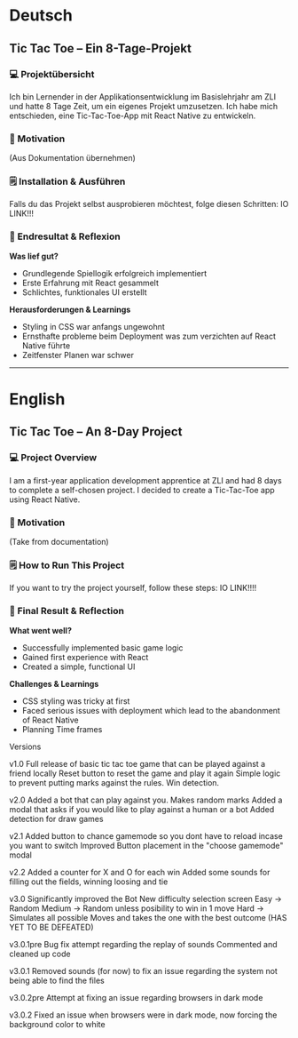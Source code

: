 # Deutsch

## Tic Tac Toe – Ein 8-Tage-Projekt

### 💻 Projektübersicht
Ich bin Lernender in der Applikationsentwicklung im Basislehrjahr am ZLI und hatte 8 Tage Zeit, um ein eigenes Projekt umzusetzen. Ich habe mich entschieden, eine Tic-Tac-Toe-App mit React Native zu entwickeln.

### 🚀 Motivation
(Aus Dokumentation übernehmen)

### 🗒️ Installation & Ausführen
Falls du das Projekt selbst ausprobieren möchtest, folge diesen Schritten:
IO LINK!!!

### 🌟 Endresultat & Reflexion
**Was lief gut?**
- Grundlegende Spiellogik erfolgreich implementiert
- Erste Erfahrung mit React gesammelt
- Schlichtes, funktionales UI erstellt

**Herausforderungen & Learnings**
- Styling in CSS war anfangs ungewohnt
- Ernsthafte probleme beim Deployment was zum verzichten auf React Native führte
- Zeitfenster Planen war schwer

---

# English

## Tic Tac Toe – An 8-Day Project

### 💻 Project Overview
I am a first-year application development apprentice at ZLI and had 8 days to complete a self-chosen project. I decided to create a Tic-Tac-Toe app using React Native.

### 🚀 Motivation
(Take from documentation)

### 🗒️ How to Run This Project
If you want to try the project yourself, follow these steps:
IO LINK!!!!

### 🌟 Final Result & Reflection
**What went well?**
- Successfully implemented basic game logic
- Gained first experience with React
- Created a simple, functional UI

**Challenges & Learnings**
- CSS styling was tricky at first
- Faced serious issues with deployment which lead to the abandonment of React Native
- Planning Time frames







Versions

v1.0
Full release of basic tic tac toe game that can be played against a friend locally
Reset button to reset the game and play it again
Simple logic to prevent putting marks against the rules.
Win detection.

v2.0
Added a bot that can play against you. Makes random marks
Added a modal that asks if you would like to play against a human or a bot
Added detection for draw games

v2.1
Added button to chance gamemode so you dont have to reload incase you want to switch
Improved Button placement in the "choose gamemode" modal

v2.2
Added a counter for X and O for each win
Added some sounds for filling out the fields, winning loosing and tie

v3.0
Significantly improved the Bot
New difficulty selection screen
Easy -> Random
Medium -> Random unless posibility to win in 1 move
Hard -> Simulates all possible Moves and takes the one with the best outcome (HAS YET TO BE DEFEATED)

v3.0.1pre
Bug fix attempt regarding the replay of sounds
Commented and cleaned up code

v3.0.1
Removed sounds (for now) to fix an issue regarding the system not being able to find the files

v3.0.2pre
Attempt at fixing an issue regarding browsers in dark mode

v3.0.2
Fixed an issue when browsers were in dark mode, now forcing the background color to white